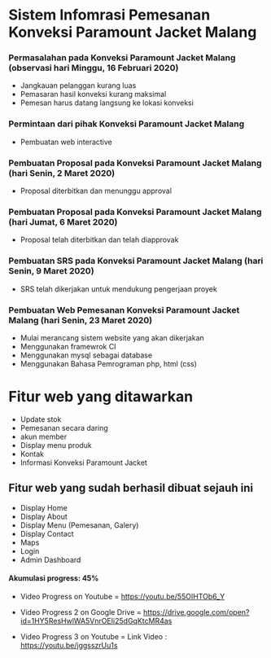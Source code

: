 # Sistem Infomrasi Pemesanan Konveksi Paramount Jacket Malang <br>


### Permasalahan pada Konveksi Paramount Jacket Malang (observasi hari Minggu, 16 Februari 2020)
- Jangkauan pelanggan kurang luas
- Pemasaran hasil konveksi kurang maksimal
- Pemesan harus datang langsung ke lokasi konveksi

### Permintaan dari pihak Konveksi Paramount Jacket Malang
- Pembuatan web interactive

### Pembuatan Proposal pada Konveksi Paramount Jacket Malang (hari Senin, 2 Maret 2020)
- Proposal diterbitkan dan menunggu approval

### Pembuatan Proposal pada Konveksi Paramount Jacket Malang (hari Jumat, 6 Maret 2020)
- Proposal telah diterbitkan dan telah diapprovak

### Pembuatan SRS pada Konveksi Paramount Jacket Malang (hari Senin, 9 Maret 2020)
- SRS telah dikerjakan untuk mendukung pengerjaan proyek

### Pembuatan Web Pemesanan Konveksi Paramount Jacket Malang (hari Senin, 23 Maret 2020)
- Mulai merancang sistem website yang akan dikerjakan
- Menggunakan framewrok CI
- Menggunakan mysql sebagai database
- Menggunakan Bahasa Pemrograman php, html (css)

# Fitur web yang  ditawarkan
- Update stok
- Pemesanan secara daring
- akun member
- Display menu produk
- Kontak
- Informasi Konveksi Paramount Jacket

## Fitur web yang sudah berhasil dibuat sejauh ini
- Display Home
- Display About
- Display Menu (Pemesanan, Galery)
- Display Contact
- Maps
- Login
- Admin Dashboard

#### Akumulasi progress: 45%


- Video Progress on Youtube = https://youtu.be/55OIHTOb6_Y

- Video Progress 2 on Google Drive = https://drive.google.com/open?id=1HY5ResHwlWA5VnrOEIi25dGqKtcMR4as

- Video Progress 3 on Youtube = Link Video : https://youtu.be/jggsszrUu1s
